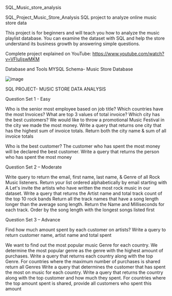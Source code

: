 SQL_Music_store_analysis

SQL_Project_Music_Store_Analysis SQL project to analyze online music store data

This project is for beginners and will teach you how to analyze the music playlist database. You can examine the dataset with SQL and help the store understand its business growth by answering simple questions.

Complete project explained on YouTube: https://www.youtube.com/watch?v=VFIuIjswMKM

Database and Tools MYSQL Schema- Music Store Database

![image](https://github.com/Jyotirmaya-07/SQL_MUSIC_STORE_ANALYSIS/assets/65714872/85b4f102-31aa-48e1-ad6b-8c87df263a41)


SQL PROJECT- MUSIC STORE DATA ANALYSIS

Question Set 1 - Easy

Who is the senior most employee based on job title?
Which countries have the most Invoices?
What are top 3 values of total invoice?
Which city has the best customers? We would like to throw a promotional Music Festival in the city we made the most money. Write a query that returns one city that has the highest sum of invoice totals. Return both the city name & sum of all invoice totals


Who is the best customer?
The customer who has spent the most money will be declared the best customer. Write a query that returns the person who has spent the most money


Question Set 2 – Moderate

Write query to return the email, first name, last name, & Genre of all Rock Music listeners. Return your list ordered alphabetically by email starting with A
Let's invite the artists who have written the most rock music in our dataset. Write a query that returns the Artist name and total track count of the top 10 rock bands
Return all the track names that have a song length longer than the average song length. Return the Name and Milliseconds for each track. Order by the song length with the longest songs listed first


Question Set 3 – Advance

Find how much amount spent by each customer on artists?
Write a query to return customer name, artist name and total spent


We want to find out the most popular music Genre for each country. We determine the most popular genre as the genre with the highest amount of purchases. Write a query that returns each country along with the top Genre. For countries where the maximum number of purchases is shared return all Genres
Write a query that determines the customer that has spent the most on music for each country. Write a query that returns the country along with the top customer and how much they spent. For countries where the top amount spent is shared, provide all customers who spent this amount
